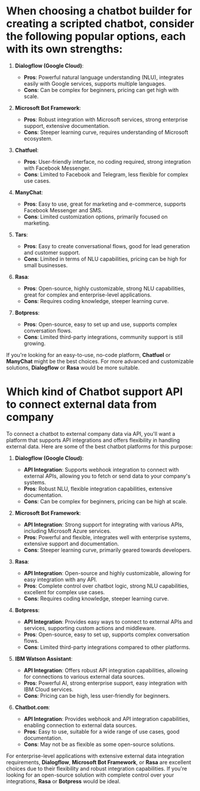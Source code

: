 # When choosing a chatbot builder for creating a scripted chatbot, consider the following popular options, each with its own strengths:

1. **Dialogflow (Google Cloud)**:
   - **Pros**: Powerful natural language understanding (NLU), integrates easily with Google services, supports multiple languages.
   - **Cons**: Can be complex for beginners, pricing can get high with scale.
   
2. **Microsoft Bot Framework**:
   - **Pros**: Robust integration with Microsoft services, strong enterprise support, extensive documentation.
   - **Cons**: Steeper learning curve, requires understanding of Microsoft ecosystem.

3. **Chatfuel**:
   - **Pros**: User-friendly interface, no coding required, strong integration with Facebook Messenger.
   - **Cons**: Limited to Facebook and Telegram, less flexible for complex use cases.

4. **ManyChat**:
   - **Pros**: Easy to use, great for marketing and e-commerce, supports Facebook Messenger and SMS.
   - **Cons**: Limited customization options, primarily focused on marketing.

5. **Tars**:
   - **Pros**: Easy to create conversational flows, good for lead generation and customer support.
   - **Cons**: Limited in terms of NLU capabilities, pricing can be high for small businesses.

6. **Rasa**:
   - **Pros**: Open-source, highly customizable, strong NLU capabilities, great for complex and enterprise-level applications.
   - **Cons**: Requires coding knowledge, steeper learning curve.

7. **Botpress**:
   - **Pros**: Open-source, easy to set up and use, supports complex conversation flows.
   - **Cons**: Limited third-party integrations, community support is still growing.

If you're looking for an easy-to-use, no-code platform, **Chatfuel** or **ManyChat** might be the best choices. For more advanced and customizable solutions, **Dialogflow** or **Rasa** would be more suitable.

# Which kind of Chatbot support API to connect external data from company
To connect a chatbot to external company data via API, you'll want a platform that supports API integrations and offers flexibility in handling external data. Here are some of the best chatbot platforms for this purpose:

1. **Dialogflow (Google Cloud)**:
   - **API Integration**: Supports webhook integration to connect with external APIs, allowing you to fetch or send data to your company's systems.
   - **Pros**: Robust NLU, flexible integration capabilities, extensive documentation.
   - **Cons**: Can be complex for beginners, pricing can be high at scale.

2. **Microsoft Bot Framework**:
   - **API Integration**: Strong support for integrating with various APIs, including Microsoft Azure services.
   - **Pros**: Powerful and flexible, integrates well with enterprise systems, extensive support and documentation.
   - **Cons**: Steeper learning curve, primarily geared towards developers.

3. **Rasa**:
   - **API Integration**: Open-source and highly customizable, allowing for easy integration with any API.
   - **Pros**: Complete control over chatbot logic, strong NLU capabilities, excellent for complex use cases.
   - **Cons**: Requires coding knowledge, steeper learning curve.

4. **Botpress**:
   - **API Integration**: Provides easy ways to connect to external APIs and services, supporting custom actions and middleware.
   - **Pros**: Open-source, easy to set up, supports complex conversation flows.
   - **Cons**: Limited third-party integrations compared to other platforms.

5. **IBM Watson Assistant**:
   - **API Integration**: Offers robust API integration capabilities, allowing for connections to various external data sources.
   - **Pros**: Powerful AI, strong enterprise support, easy integration with IBM Cloud services.
   - **Cons**: Pricing can be high, less user-friendly for beginners.

6. **Chatbot.com**:
   - **API Integration**: Provides webhook and API integration capabilities, enabling connection to external data sources.
   - **Pros**: Easy to use, suitable for a wide range of use cases, good documentation.
   - **Cons**: May not be as flexible as some open-source solutions.

For enterprise-level applications with extensive external data integration requirements, **Dialogflow**, **Microsoft Bot Framework**, or **Rasa** are excellent choices due to their flexibility and robust integration capabilities. If you're looking for an open-source solution with complete control over your integrations, **Rasa** or **Botpress** would be ideal.
